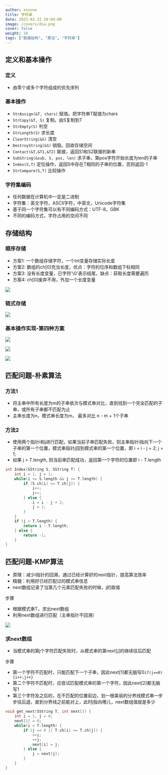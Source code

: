 ```yaml
---
author: xnzone 
title: 字符串 
date: 2023-02-22 10:04:00
image: /covers/dsa.png
cover: false
weight: 10 
tags: ["数据结构", "算法", "字符串"]
---
```


## 定义和基本操作

### 定义

- 由零个或多个字符组成的优先序列

### 基本操作

- `StrAssign(&T, chars)` 赋值。把字符串T赋值为chars
- `StrCopy(&T, S)` 复制。由S复制到T
- `StrEmpty(S)` 判空
- `StrLength(S)` 求长度
- `ClearString(&S)` 清空
- `DestroyString(&S)` 销毁。回收存储空间
- `Contact(&T,&T1,&T2)` 联接，返回S1和S2联接的新串
- `SubString(&sub, S, pos, len)` 求子串，第pos字符开始长度为len的子串
- `Index(S,T)` 定位操作，返回S中存在T相同的子串的位置，否则返回-1
- `StrCompare(S,T)` 比较操作

### 字符集编码

- 任何数据在计算机中一定是二进制
- 字符集：英文字符，ASCII字符，中英文，Unicode字符集
- 基于同一个字符集可以有不同编码方式：UTF-8，GBK
- 不同的编码方式，字符占用的空间不同

## 存储结构

### 顺序存储

- 方案1: 一个数组存储字符，一个int变量存储实际长度
- 方案2: 数组的ch[0]充当长度，优点：字符的位序和数组下标相同
- 方案3: 没有长度变量，已字符'\0'表示结尾，缺点：获取长度需要遍历
- 方案4: ch[0]废弃不用，外加一个长度变量

![](https://jihulab.com/xnzone/earth-bear/-/raw/master/str-array.jpg)

### 链式存储

![](https://jihulab.com/xnzone/earth-bear/-/raw/master/str-list.jpg)

### 基本操作实现-第四种方案

![](https://jihulab.com/xnzone/earth-bear/-/raw/master/str-substr.jpg)

![](https://jihulab.com/xnzone/earth-bear/-/raw/master/str-compare.jpg)

![](https://jihulab.com/xnzone/earth-bear/-/raw/master/str-index.jpg)

## 匹配问题-朴素算法

### 方法1

- 将主串中所有长度为m的子串依次与模式串对比，直到找到一个完全匹配的子串，或所有子串都不匹配为止
- 主串长度为n，模式串长度为m， 最多对比 n - m + 1个子串

### 方法2

- 使用两个指针i和j进行匹配，如果当前子串匹配失败，则主串指针i指向下一个子串的第一个位置，模式串指针j回到模式串的第一个位置，即 i = i - j + 2; j = 1;
- 如果 j > T.length, 则当前串匹配成功，返回第一个字符的位置即 i - T.length


```c++
int Index(SString S, SString T) {
    int i = 1, j = 1;
    while(i <= S.length && j <= T.length) {
        if (S.ch[i] == T.ch[j]) {
            i++;
            j++;
        } else {
            i = i - j + 2;
            j = 1;
        }
    }
    if (j > T.length) {
        return i - T.length;
    } else {
        return -1;
    }
}
```

## 匹配问题-KMP算法

- 原理：减少i指针的回溯，通过已经计算好的next指针，提高算法效率
- 精髓：利用好已经匹配过的模式串信息
- next数组记录了当第几个元素匹配失败的时候，j的取值

步骤

- 根据模式串T，求出next数组
- 利用next数组进行匹配（主串指针不回溯）

![](https://jihulab.com/xnzone/earth-bear/-/raw/master/str-kmp.jpg)

### 求next数组

- 当模式串的第j个字符匹配失败时，从模式串的第next[j]的继续往后匹配

步骤

- 第一个字符不匹配时，只能匹配下一个子串，因此next[1]都无脑写0`if(j==0){i++;j++}`
- 第二个字符不匹配时，应尝试匹配模式串的第一个字符，因此next[2]都无脑写1
- 第三个字符及之后的，在不匹配的位置前边，划一根美丽的分界线模式串一步步往后退，直到分界线之前能对上，此时j指向哪儿，next数组值就是多少


```c++
void get_next(SString T, int next[]) {
    int i = 1, j = 0;
    next[1] = 0;
    while(i < T.length) {
        if (j == 0 || T.ch[i] == T.ch[j]) {
            ++i;
            ++j;
            next[i] = j;
        } else {
            j = next[j];
        }
    }
}
```
